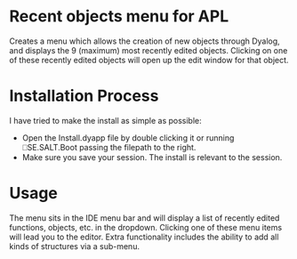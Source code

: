 # Recent objects menu for APL
Creates a menu which allows the creation of new objects through Dyalog, and displays the 9 (maximum) most recently edited objects. Clicking on one of these recently edited objects will open up the edit window for that object.

# Installation Process
I have tried to make the install as simple as possible:
- Open the Install.dyapp file by double clicking it or running ⎕SE.SALT.Boot passing the filepath to the right.
- Make sure you save your session. The install is relevant to the session.

# Usage
The menu sits in the IDE menu bar and will display a list of recently edited functions, objects, etc. in the dropdown. Clicking one of these menu items will lead you to the editor. Extra functionality includes the ability to add all kinds of structures via a sub-menu.
